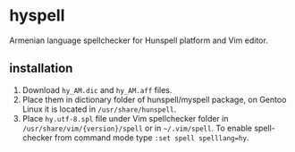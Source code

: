 # hyspell
 Armenian language spellchecker for Hunspell platform and Vim editor.

## installation
1. Download `hy_AM.dic` and `hy_AM.aff` files.
1. Place them in dictionary folder of hunspell/myspell package, on Gentoo Linux it is located in `/usr/share/hunspell`.
1. Place `hy.utf-8.spl` file under Vim spellchecker folder in `/usr/share/vim/{version}/spell` or in `~/.vim/spell`. To enable spell-checker from command mode type `:set spell spelllang=hy`.
